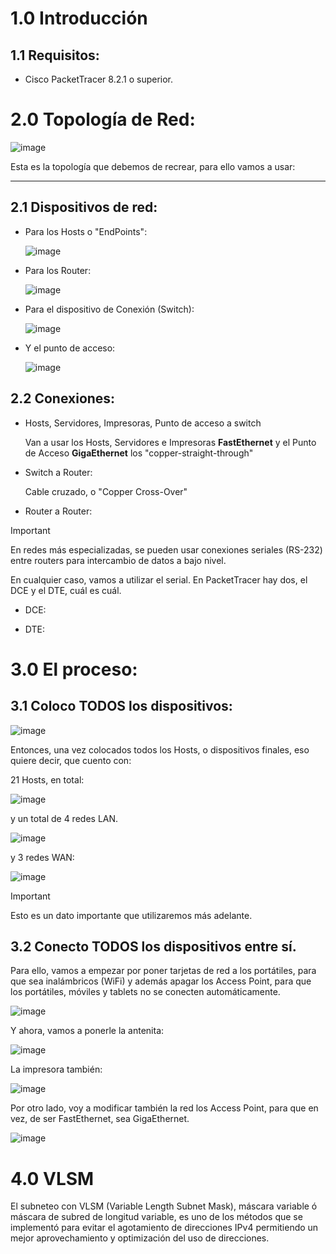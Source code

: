 # 1.0 Introducción

## 1.1 Requisitos:

- Cisco PacketTracer 8.2.1 o superior.

# 2.0 Topología de Red:

![image](https://github.com/user-attachments/assets/b577b774-4e07-4965-b57f-62614afa98e8)

Esta es la topología que debemos de recrear, para ello vamos a usar:

********************************************

## 2.1 Dispositivos de red:

- Para los Hosts o "EndPoints":
  
  ![image](https://github.com/user-attachments/assets/62add32d-4a26-4701-b0bd-5d968842b784)

- Para los Router:
  
  ![image](https://github.com/user-attachments/assets/80b2cf19-1acf-4c8b-a33e-53afdf4d2f08)

- Para el dispositivo de Conexión (Switch):
  
  ![image](https://github.com/user-attachments/assets/81351840-4a81-49bd-bf60-7c9ee1f42af3)

- Y el punto de acceso:
  
  ![image](https://github.com/user-attachments/assets/265d4369-f7e0-4a8c-8c50-b3bbacb1321b)
 
## 2.2 Conexiones:
- Hosts, Servidores, Impresoras, Punto de acceso a switch
  
  Van a usar los Hosts, Servidores e Impresoras **FastEthernet** y el Punto de Acceso **GigaEthernet** los "copper-straight-through"

  
- Switch a Router:

  Cable cruzado, o "Copper Cross-Over"

- Router a Router:

> [!IMPORTANT]
> En redes más especializadas, se pueden usar conexiones seriales (RS-232) entre routers para intercambio de datos a bajo nivel.
> 
> En cualquier caso, vamos a utilizar el serial. En PacketTracer hay dos, el DCE y el DTE, cuál es cuál.
>
> - DCE:
>   
> - DTE:
>

# 3.0 El proceso:
## 3.1 Coloco TODOS los dispositivos:

![image](https://github.com/user-attachments/assets/e51cf7e6-88d7-4e7e-86e1-512b92b1aca2)

Entonces, una vez colocados todos los Hosts, o dispositivos finales, eso quiere decir, que cuento con:

21 Hosts, en total:

![image](https://github.com/user-attachments/assets/5f2a8afa-b71e-43eb-8dd3-66637c908efc)

y un total de 4 redes LAN.

![image](https://github.com/user-attachments/assets/160a6f0e-cac3-47fa-bd3e-37c86b5dc1b0)

y 3 redes WAN:

![image](https://github.com/user-attachments/assets/5eddcf5e-ca65-492a-b1fe-76a51cd77f5c)

>[!IMPORTANT]
>Esto es un dato importante que utilizaremos más adelante.

## 3.2 Conecto TODOS los dispositivos entre sí.

Para ello, vamos a empezar por poner tarjetas de red a los portátiles, para que sea inalámbricos (WiFi) y además apagar los Access Point, para que los portátiles, móviles y tablets no se conecten automáticamente. 

![image](https://github.com/user-attachments/assets/a9186d57-96f4-46bf-8a09-6c051402f839)

Y ahora, vamos a ponerle la antenita:

![image](https://github.com/user-attachments/assets/4ce67636-5d8c-4829-8d4c-59cb5d04b368)

La impresora también:

![image](https://github.com/user-attachments/assets/f720af8f-9529-4ac2-a1b3-b3e8deb30455)

Por otro lado, voy a modificar también la red los Access Point, para que en vez, de ser FastEthernet, sea GigaEthernet.

![image](https://github.com/user-attachments/assets/f437ce6a-50da-4200-a2a6-d53abc827716)

# 4.0 VLSM

El subneteo con VLSM (Variable Length Subnet Mask), máscara variable ó máscara de subred de longitud variable, es uno de los métodos que se implementó para evitar el agotamiento de direcciones IPv4 permitiendo un mejor aprovechamiento y optimización del uso de direcciones.
